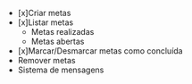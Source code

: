 - [x]Criar metas
- [x]Listar metas
  - Metas realizadas
  - Metas abertas
- [x]Marcar/Desmarcar metas como concluída
- Remover metas
- Sistema de mensagens